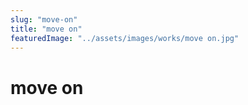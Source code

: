 ```yaml
---
slug: "move-on"
title: "move on"
featuredImage: "../assets/images/works/move on.jpg"
---
```


# move on
